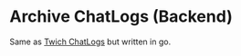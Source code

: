 
# Archive ChatLogs (Backend)

Same as [Twich ChatLogs](https://github.com/Fabricio2210/twitchChatLogs) but written in go.

